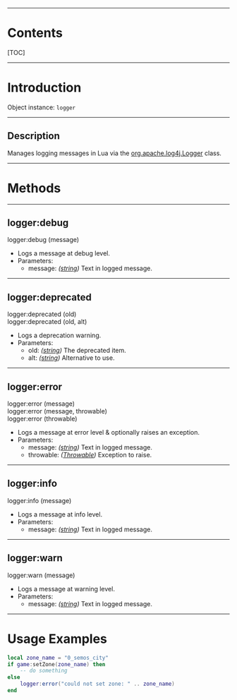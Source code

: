 
---
# Contents

[TOC]


---
# Introduction

Object instance: `logger`


---
## Description

Manages logging messages in Lua via the [org.apache.log4j.Logger][log4j.Logger] class.


---
# Methods

---
## logger:debug
<div class="function">
    logger:debug <span class="paramlist">(message)</span>
</div>

- Logs a message at debug level.
- Parameters:
    - <span class="param">message:</span> _([string][LuaString])_ Text in logged message.


---
## logger:deprecated
<div class="function">
    logger:deprecated <span class="paramlist">(old)</span>
</div>
<div class="function">
    logger:deprecated <span class="paramlist">(old, alt)</span>
</div>

- Logs a deprecation warning.
- Parameters:
    - <span class="param">old:</span> _([string][LuaString])_ The deprecated item.
    - <span class="param">alt:</span> _([string][LuaString])_ Alternative to use.


---
## logger:error
<div class="function">
    logger:error <span class="paramlist">(message)</span>
</div>
<div class="function">
    logger:error <span class="paramlist">(message, throwable)</span>
</div>
<div class="function">
    logger:error <span class="paramlist">(throwable)</span>
</div>

- Logs a message at error level &amp; optionally raises an exception.
- Parameters:
    - <span class="param">message:</span> _([string][LuaString])_ Text in logged message.
    - <span class="param">throwable:</span> _([Throwable][java.lang.Throwable])_ Exception to raise.


---
## logger:info
<div class="function">
    logger:info <span class="paramlist">(message)</span>
</div>

- Logs a message at info level.
- Parameters:
    - <span class="param">message:</span> _([string][LuaString])_ Text in logged message.


---
## logger:warn
<div class="function">
    logger:warn <span class="paramlist">(message)</span>
</div>

- Logs a message at warning level.
- Parameters:
    - <span class="param">message:</span> _([string][LuaString])_ Text in logged message.


---
# Usage Examples

```lua
local zone_name = "0_semos_city"
if game:setZone(zone_name) then
    -- do something
else
    logger:error("could not set zone: " .. zone_name)
end
```


[LuaString]: http://luaj.org/luaj/3.0/api/org/luaj/vm2/LuaString.html

[java.lang.Throwable]: https://docs.oracle.com/en/java/javase/11/docs/api/java.base/java/lang/Throwable.html

[log4j.Logger]: https://logging.apache.org/log4j/1.2/apidocs/org/apache/log4j/Logger.html
